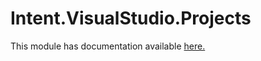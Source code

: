 # Intent.VisualStudio.Projects

This module has documentation available [here.](https://docs.intentarchitect.com/articles/modules-dotnet/intent-visualstudio-projects/intent-visualstudio-projects.html)
